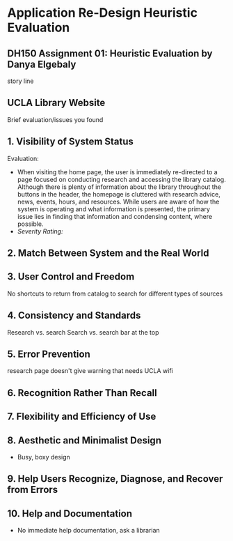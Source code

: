 # Application Re-Design Heuristic Evaluation

## DH150 Assignment 01: Heuristic Evaluation by Danya Elgebaly

story line

## UCLA Library Website

Brief evaluation/issues you found

## 1. Visibility of System Status

Evaluation:
- When visiting the home page, the user is immediately re-directed to a page focused on conducting research and accessing the library catalog. Although there is plenty of information about the library throughout the buttons in the header, the homepage is cluttered with research advice, news, events, hours, and resources. While users are aware of how the system is operating and what information is presented, the primary issue lies in finding that information and condensing content, where possible. 
- _Severity Rating:_

## 2. Match Between System and the Real World

## 3. User Control and Freedom

No shortcuts to return from catalog to search for different types of sources


## 4. Consistency and Standards

Research vs. search
Search vs. search bar at the top

## 5. Error Prevention

research page doesn't give warning that needs UCLA wifi 

## 6. Recognition Rather Than Recall


## 7. Flexibility and Efficiency of Use


## 8. Aesthetic and Minimalist Design

- Busy, boxy design

## 9. Help Users Recognize, Diagnose, and Recover from Errors


## 10. Help and Documentation

- No immediate help documentation, ask a librarian
